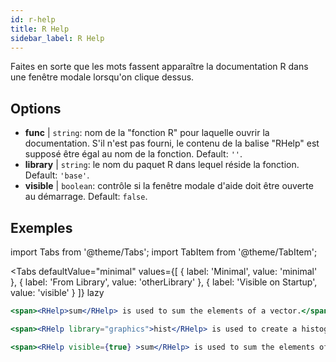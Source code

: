 ```yaml
---
id: r-help
title: R Help
sidebar_label: R Help
---
```


Faites en sorte que les mots fassent apparaître la documentation R dans une fenêtre modale lorsqu'on clique dessus.

## Options

* __func__ | `string`: nom de la "fonction R" pour laquelle ouvrir la documentation. S'il n'est pas fourni, le contenu de la balise "RHelp" est supposé être égal au nom de la fonction. Default: `''`.
* __library__ | `string`: le nom du paquet R dans lequel réside la fonction. Default: `'base'`.
* __visible__ | `boolean`: contrôle si la fenêtre modale d'aide doit être ouverte au démarrage. Default: `false`.


## Exemples


import Tabs from '@theme/Tabs';
import TabItem from '@theme/TabItem';

<Tabs
    defaultValue="minimal"
    values={[
        { label: 'Minimal', value: 'minimal' },
        { label: 'From Library', value: 'otherLibrary' },
        { label: 'Visible on Startup', value: 'visible' }
    ]}
    lazy
>

<TabItem value="minimal" >

```jsx live
<span><RHelp>sum</RHelp> is used to sum the elements of a vector.</span>
```

</TabItem>

<TabItem value="otherLibrary" >

```jsx live
<span><RHelp library="graphics">hist</RHelp> is used to create a histogram.</span>
```

</TabItem>

<TabItem value="visible" >

```jsx live
<span><RHelp visible={true} >sum</RHelp> is used to sum the elements of a vector.</span>
```

</TabItem>

</Tabs>
